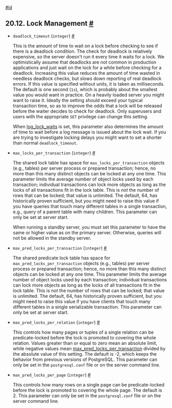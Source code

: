 [#id](#RUNTIME-CONFIG-LOCKS)

## 20.12. Lock Management [#](#RUNTIME-CONFIG-LOCKS)

- `deadlock_timeout` (`integer`) [#](#GUC-DEADLOCK-TIMEOUT)

  This is the amount of time to wait on a lock before checking to see if there is a deadlock condition. The check for deadlock is relatively expensive, so the server doesn't run it every time it waits for a lock. We optimistically assume that deadlocks are not common in production applications and just wait on the lock for a while before checking for a deadlock. Increasing this value reduces the amount of time wasted in needless deadlock checks, but slows down reporting of real deadlock errors. If this value is specified without units, it is taken as milliseconds. The default is one second (`1s`), which is probably about the smallest value you would want in practice. On a heavily loaded server you might want to raise it. Ideally the setting should exceed your typical transaction time, so as to improve the odds that a lock will be released before the waiter decides to check for deadlock. Only superusers and users with the appropriate `SET` privilege can change this setting.

  When [log_lock_waits](runtime-config-logging#GUC-LOG-LOCK-WAITS) is set, this parameter also determines the amount of time to wait before a log message is issued about the lock wait. If you are trying to investigate locking delays you might want to set a shorter than normal `deadlock_timeout`.

- `max_locks_per_transaction` (`integer`) [#](#GUC-MAX-LOCKS-PER-TRANSACTION)

  The shared lock table has space for `max_locks_per_transaction` objects (e.g., tables) per server process or prepared transaction; hence, no more than this many distinct objects can be locked at any one time. This parameter limits the average number of object locks used by each transaction; individual transactions can lock more objects as long as the locks of all transactions fit in the lock table. This is _not_ the number of rows that can be locked; that value is unlimited. The default, 64, has historically proven sufficient, but you might need to raise this value if you have queries that touch many different tables in a single transaction, e.g., query of a parent table with many children. This parameter can only be set at server start.

  When running a standby server, you must set this parameter to have the same or higher value as on the primary server. Otherwise, queries will not be allowed in the standby server.

- `max_pred_locks_per_transaction` (`integer`) [#](#GUC-MAX-PRED-LOCKS-PER-TRANSACTION)

  The shared predicate lock table has space for `max_pred_locks_per_transaction` objects (e.g., tables) per server process or prepared transaction; hence, no more than this many distinct objects can be locked at any one time. This parameter limits the average number of object locks used by each transaction; individual transactions can lock more objects as long as the locks of all transactions fit in the lock table. This is _not_ the number of rows that can be locked; that value is unlimited. The default, 64, has historically proven sufficient, but you might need to raise this value if you have clients that touch many different tables in a single serializable transaction. This parameter can only be set at server start.

- `max_pred_locks_per_relation` (`integer`) [#](#GUC-MAX-PRED-LOCKS-PER-RELATION)

  This controls how many pages or tuples of a single relation can be predicate-locked before the lock is promoted to covering the whole relation. Values greater than or equal to zero mean an absolute limit, while negative values mean [max_pred_locks_per_transaction](runtime-config-locks#GUC-MAX-PRED-LOCKS-PER-TRANSACTION) divided by the absolute value of this setting. The default is -2, which keeps the behavior from previous versions of PostgreSQL. This parameter can only be set in the `postgresql.conf` file or on the server command line.

- `max_pred_locks_per_page` (`integer`) [#](#GUC-MAX-PRED-LOCKS-PER-PAGE)

  This controls how many rows on a single page can be predicate-locked before the lock is promoted to covering the whole page. The default is 2. This parameter can only be set in the `postgresql.conf` file or on the server command line.
